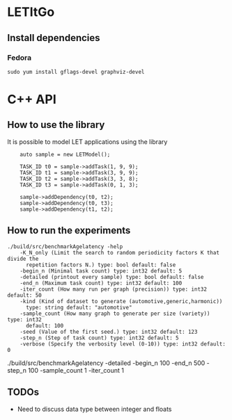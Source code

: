 # LETItGo

## Install dependencies

### Fedora 

```sudo yum install gflags-devel graphviz-devel```


# C++ API 

## How to use the library 

It is possible to model LET applications using the library

```
	auto sample = new LETModel();

    TASK_ID t0 = sample->addTask(1, 9, 9);
    TASK_ID t1 = sample->addTask(3, 9, 9);
    TASK_ID t2 = sample->addTask(3, 3, 8);
    TASK_ID t3 = sample->addTask(0, 1, 3);

    sample->addDependency(t0, t2);
    sample->addDependency(t0, t3);
    sample->addDependency(t1, t2);
```

## How to run the experiments

```
./build/src/benchmarkAgelatency -help
    -K_N_only (Limit the search to random periodicity factors K that divide the
      repetition factors N.) type: bool default: false
    -begin_n (Minimal task count) type: int32 default: 5
    -detailed (printout every sample) type: bool default: false
    -end_n (Maximum task count) type: int32 default: 100
    -iter_count (How many run per graph (precision)) type: int32 default: 50
    -kind (Kind of dataset to generate (automotive,generic,harmonic))
      type: string default: "automotive"
    -sample_count (How many graph to generate per size (variety)) type: int32
      default: 100
    -seed (Value of the first seed.) type: int32 default: 123
    -step_n (Step of task count) type: int32 default: 5
    -verbose (Specify the verbosity level (0-10)) type: int32 default: 0
```

./build/src/benchmarkAgelatency -detailed -begin_n 100 -end_n 500 -step_n 100  -sample_count 1  -iter_count 1


## TODOs 

  - Need to discuss data type between integer and floats
